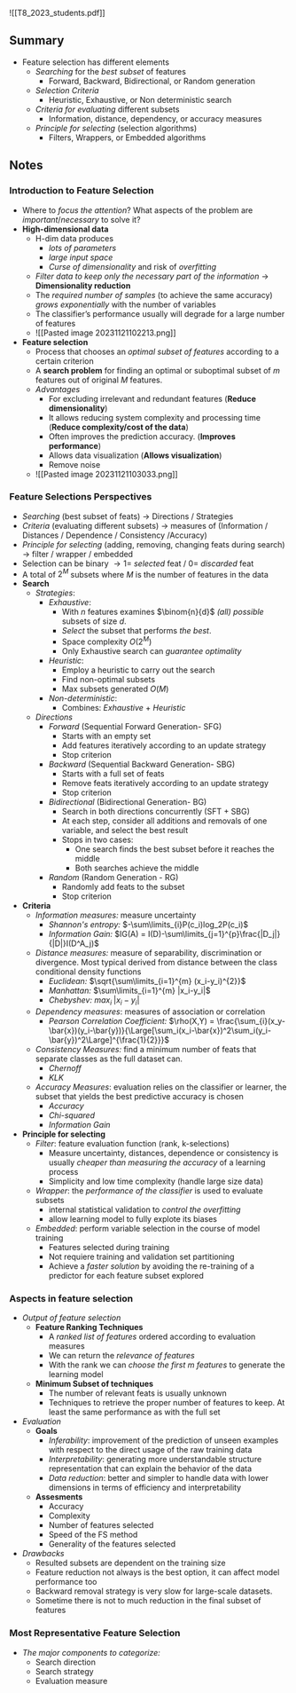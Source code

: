 ![[T8_2023_students.pdf]]

## Summary

- Feature selection has different elements 
	- *Searching* for the *best subset* of features 
		- Forward, Backward, Bidirectional, or Random generation 
	- *Selection Criteria* 
		- Heuristic, Exhaustive, or Non deterministic search
	- *Criteria for evaluating* different subsets 
		- Information, distance, dependency, or accuracy measures 
	- *Principle for selecting* (selection algorithms) 
		- Filters, Wrappers, or Embedded algorithms
## Notes
### Introduction to Feature Selection
* Where to *focus the attention*? What aspects of the problem are *important*/*necessary* to solve it?
* **High-dimensional data**
	* H-dim data produces
		* *lots of parameters*
		* *large input space*
		* *Curse of dimensionality* and risk of *overfitting*
	* *Filter data to keep only the necessary part of the information* $\longrightarrow$ **Dimensionality reduction**
	* The *required number of samples* (to achieve the same accuracy) *grows exponentially* with the number of variables
	* The classifier’s performance usually will degrade for a large number of features
	* ![[Pasted image 20231121102213.png]]
* **Feature selection**
	*  Process that chooses an *optimal subset of features* according to a certain criterion
	* A **search problem** for finding an optimal or suboptimal subset of $m$ features out of original $M$ features.
	* *Advantages*
		* For excluding irrelevant and redundant features (**Reduce dimensionality**)
		* It allows reducing system complexity and processing time (**Reduce complexity/cost of the data**)
		* Often improves the prediction accuracy. (**Improves performance**)
		* Allows data visualization (**Allows visualization**)
		* Remove noise
	* ![[Pasted image 20231121103033.png]]
### Feature Selections Perspectives
- *Searching* (best subset of feats) $\rightarrow$ Directions / Strategies
- *Criteria*  (evaluating different subsets) $\rightarrow$  measures of (Information / Distances / Dependence / Consistency /Accuracy) 
- *Principle for selecting* (adding, removing, changing feats during search) $\rightarrow$ filter / wrapper / embedded
- Selection can be binary $\rightarrow 1=$ *selected* feat / $0=$ *discarded* feat
- A total of $2{^M}$ subsets where $M$ is the number of features in the data
- **Search**
	- *Strategies*:
		- *Exhaustive*: 
			- With $n$ features examines $\binom{n}{d}$ *(all) possible* subsets of size $d$. 
			- *Select* the subset that performs *the best*.
			- Space complexity $O(2^M)$
			- Only Exhaustive search can *guarantee optimality*
		- *Heuristic*:
			- Employ a heuristic to carry out the search
			- Find non-optimal subsets
			- Max subsets generated $O(M)$ 
		- *Non-deterministic*:
			- Combines: *Exhaustive* + *Heuristic*
	- *Directions*
		- *Forward* (Sequential Forward Generation- SFG) 
			- Starts with an empty set
			- Add features iteratively according to an update strategy
			- Stop criterion
		- *Backward* (Sequential Backward Generation- SBG)
			- Starts with a full set of feats
			- Remove feats iteratively according to an update strategy
			- Stop criterion
		- *Bidirectional* (Bidirectional Generation- BG) 
			- Search in both directions concurrently (SFT + SBG)
			- At each step, consider all additions and removals of one variable, and select the best result
			- Stops in two cases:
				- One search finds the best subset before it reaches the middle
				- Both searches achieve the middle
		- *Random* (Random Generation - RG)
			- Randomly add feats to the subset
			- Stop criterion
- **Criteria**
	- *Information measures:* measure uncertainty
		- *Shannon's entropy:* $-\sum\limits_{i}P(c_i)log_2P(c_i)$
		- *Information Gain:* $IG(A) = I(D)-\sum\limits_{j=1}^{p}\frac{|D_j|}{|D|}I(D^A_j)$
	- *Distance measures:* measure of separability, discrimination or divergence. Most typical derived from distance between the class conditional density functions
		- *Euclidean:* $\sqrt{\sum\limits_{i=1}^{m} (x_i-y_i)^{2}}$
		- *Manhattan:* $\sum\limits_{i=1}^{m} |x_i-y_i|$ 
		- *Chebyshev:* $max_{i}\;|x_i-y_i|$
	- *Dependency measures*: measures of association or correlation
		- *Pearson Correlation Coefficient:* $\rho(X,Y) = \frac{\sum_{i}(x_y-\bar{x})(y_i-\bar{y})}{\Large[\sum_i(x_i-\bar{x})^2\sum_i(y_i-\bar{y})^2\Large]^{\frac{1}{2}}}$
	- *Consistency Measures:* find a minimum number of feats that separate classes as the full dataset can.
		- *Chernoff*
		- *KLK*
	- *Accuracy Measures*: evaluation relies on the classifier or learner, the subset that yields the best predictive accuracy is chosen
		- *Accuracy*
		- *Chi-squared*
		- *Information Gain*
- **Principle for selecting**
	- *Filter*: feature evaluation function (rank, k-selections)
		- Measure uncertainty, distances, dependence or consistency is usually *cheaper than measuring the accuracy* of a learning process
		- Simplicity and low time complexity (handle large size data)
	- *Wrapper*: the *performance of the classifier* is used to evaluate subsets
		- internal statistical validation to *control the overfitting*
		- allow learning model to fully explote its biases
	- *Embedded*: perform variable selection in the course of model training
		- Features selected during training
		- Not requiere training and validation set partitioning
		- Achieve a *faster solution* by avoiding the re-training of a predictor for each feature subset explored
### Aspects in feature selection
* *Output of feature selection*
	* **Feature Ranking Techniques**
		* A *ranked list of features* ordered according to evaluation measures
		* We can return the *relevance of features*
		* With the rank we can *choose the first $m$ features* to generate the learning model
	* **Minimum Subset of techniques**
		* The number of relevant feats is usually unknown
		* Techniques to retrieve the proper number of features to keep. At least the same performance as with the full set
* *Evaluation*
	* **Goals**
		* *Inferability*: improvement of the prediction of unseen examples with respect to the direct usage of the raw training data
		* *Interpretability*: generating more understandable structure representation that can explain the behavior of the data
		* *Data reduction*: better and simpler to handle data with lower dimensions in terms of efficiency and interpretability
	* **Assesments**
		* Accuracy
		* Complexity
		* Number of features selected
		* Speed of the FS method
		* Generality of the features selected
* *Drawbacks*
	* Resulted subsets are dependent on the training size
	* Feature reduction not always is the best option, it can affect model performance too
	* Backward removal strategy is very slow for large-scale datasets.
	* Sometime there is not to much reduction in the final subset of features
### Most Representative Feature Selection

* *The major components to categorize:*
	* Search direction
	* Search strategy
	* Evaluation measure